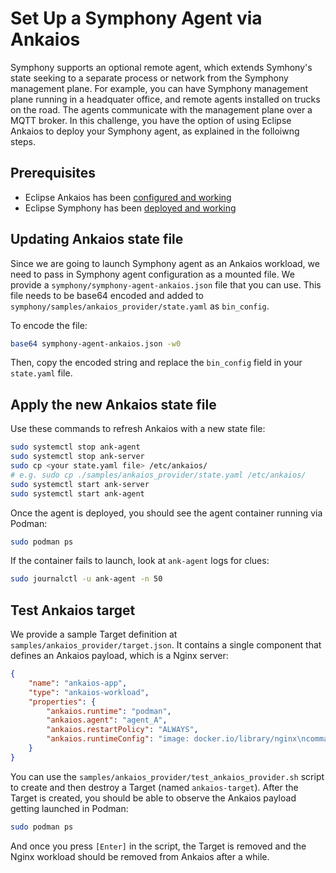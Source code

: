 # Set Up a Symphony Agent via Ankaios

Symphony supports an optional remote agent, which extends Symhony's state seeking to a separate process or network from the Symphony management plane. For example, you can have Symphony management plane running in a headquater office, and remote agents installed on trucks on the road. The agents communicate with the management plane over a MQTT broker. In this challenge, you have the option of using Eclipse Ankaios to deploy your Symphony agent, as explained in the folloiwng steps.

## Prerequisites
* Eclipse Ankaios has been [configured and working](../ankaios/README.md)
* Eclipse Symphony has been [deployed and working](./README.md)

## Updating Ankaios state file
Since we are going to launch Symphony agent as an Ankaios workload, we need to pass in Symphony agent configuration as a mounted file. We provide a `symphony/symphony-agent-ankaios.json` file that you can use. This file needs to be base64 encoded and added to `symphony/samples/ankaios_provider/state.yaml` as `bin_config`.

To encode the file:
```bash
base64 symphony-agent-ankaios.json -w0
```
Then, copy the encoded string and replace the `bin_config` field in your `state.yaml` file.

## Apply the new Ankaios state file
Use these commands to refresh Ankaios with a new state file:
```bash
sudo systemctl stop ank-agent
sudo systemctl stop ank-server
sudo cp <your state.yaml file> /etc/ankaios/
# e.g. sudo cp ./samples/ankaios_provider/state.yaml /etc/ankaios/
sudo systemctl start ank-server
sudo systemctl start ank-agent
```
Once the agent is deployed, you should see the agent container running via Podman:
```bash
sudo podman ps
```
If the container fails to launch, look at `ank-agent` logs for clues:
```bash
sudo journalctl -u ank-agent -n 50
```

## Test Ankaios target
We provide a sample Target definition at `samples/ankaios_provider/target.json`. It contains a single component that defines an Ankaios payload, which is a Nginx server:

```json
{
    "name": "ankaios-app",   
    "type": "ankaios-workload",             
    "properties": {
        "ankaios.runtime": "podman",
        "ankaios.agent": "agent_A",
        "ankaios.restartPolicy": "ALWAYS",
        "ankaios.runtimeConfig": "image: docker.io/library/nginx\ncommandOptions: [\"-p\", \"8080:80\"]"                   
    }
}
```
You can use the `samples/ankaios_provider/test_ankaios_provider.sh` script to create and then destroy a Target (named `ankaios-target`). After the Target is created, you should be able to observe the Ankaios payload getting launched in Podman:
```bash
sudo podman ps
```
And once you press `[Enter]` in the script, the Target is removed and the Nginx workload should be removed from Ankaios after a while.